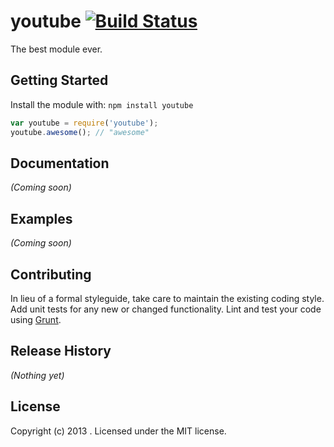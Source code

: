 # youtube [![Build Status](https://secure.travis-ci.org//youtube.png?branch=master)](http://travis-ci.org//youtube)

The best module ever.

## Getting Started
Install the module with: `npm install youtube`

```javascript
var youtube = require('youtube');
youtube.awesome(); // "awesome"
```

## Documentation
_(Coming soon)_

## Examples
_(Coming soon)_

## Contributing
In lieu of a formal styleguide, take care to maintain the existing coding style. Add unit tests for any new or changed functionality. Lint and test your code using [Grunt](http://gruntjs.com/).

## Release History
_(Nothing yet)_

## License
Copyright (c) 2013 . Licensed under the MIT license.
